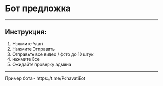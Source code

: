 <h1>Бот предложка</h1>
<hr>
<h2>Инструкция:</h2>
<ol>
    <li>Нажмите /start</li>
    <li>Нажмите Отправить</li>
    <li>Отправьте все видео / фото до 10 штук</li>
    <li>нажмите Все</li>
    <li>Ожидайте проверку админа</li> 
</ol>
<hr>
Пример бота - https://t.me/PohavatiBot
